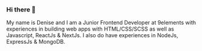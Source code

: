 ### Hi there 👋 
My name is Denise and I am a Junior Frontend Developer at 9elements with experiences in building web apps with HTML/CSS/SCSS as well as Javascript, ReactJs & NextJs. I also do have experiences in NodeJs, ExpressJs & MongoDB.


